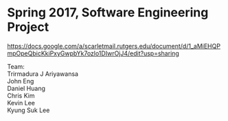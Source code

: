 # Spring 2017, Software Engineering Project 

https://docs.google.com/a/scarletmail.rutgers.edu/document/d/1_aMiEHQPmpOpeQbicKkiPxyGwpbYk7ozlo1DIwrOjJ4/edit?usp=sharing

Team:   
  Trirmadura J Ariyawansa  
  John Eng  
  Daniel Huang  
  Chris Kim  
  Kevin Lee  
  Kyung Suk Lee  

